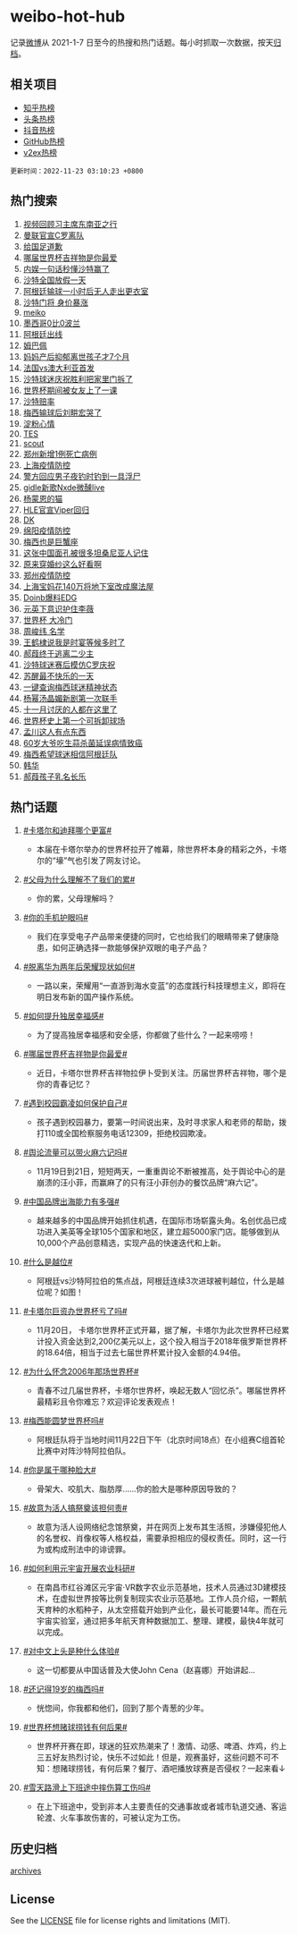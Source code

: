 # weibo-hot-hub

记录[微博](https://www.weibo.com)从 2021-1-7 日至今的热搜和热门话题。每小时抓取一次数据，按天[归档](archives)。

## 相关项目

- [知乎热榜](https://github.com/lonnyzhang423/zhihu-hot-hub)
- [头条热榜](https://github.com/lonnyzhang423/toutiao-hot-hub)
- [抖音热榜](https://github.com/lonnyzhang423/douyin-hot-hub)
- [GitHub热榜](https://github.com/lonnyzhang423/github-hot-hub)
- [v2ex热榜](https://github.com/lonnyzhang423/v2ex-hot-hub)


`更新时间：2022-11-23 03:10:23 +0800`

## 热门搜索

1. [视频回顾习主席东南亚之行](https://m.weibo.cn/search?containerid=100103type%3D1%26t%3D10%26q%3D%23%E8%A7%86%E9%A2%91%E5%9B%9E%E9%A1%BE%E4%B9%A0%E4%B8%BB%E5%B8%AD%E4%B8%9C%E5%8D%97%E4%BA%9A%E4%B9%8B%E8%A1%8C%23&stream_entry_id=51&isnewpage=1&extparam=seat%3D1%26pos%3D0%26filter_type%3Drealtimehot%26c_type%3D51%26dgr%3D0%26cate%3D10103%26display_time%3D1669144220%26pre_seqid%3D166914422072706095147&luicode=10000011&lfid=106003type%253D25%2526t%253D3%2526disable_hot%253D1%2526filter_type%253Drealtimehot)
1. [曼联官宣C罗离队](https://m.weibo.cn/search?containerid=100103type%3D1%26t%3D10%26q%3D%23%E6%9B%BC%E8%81%94%E5%AE%98%E5%AE%A3C%E7%BD%97%E7%A6%BB%E9%98%9F%23&stream_entry_id=31&isnewpage=1&extparam=seat%3D1%26pos%3D0%26c_type%3D31%26q%3D%2523%25E6%259B%25BC%25E8%2581%2594%25E5%25AE%2598%25E5%25AE%25A3C%25E7%25BD%2597%25E7%25A6%25BB%25E9%2598%259F%2523%26dgr%3D0%26cate%3D5001%26band_rank%3D1%26realpos%3D1%26filter_type%3Drealtimehot%26flag%3D1%26lcate%3D5001%26display_time%3D1669144220%26pre_seqid%3D166914422072706095147&luicode=10000011&lfid=106003type%253D25%2526t%253D3%2526disable_hot%253D1%2526filter_type%253Drealtimehot)
1. [给国足道歉](https://m.weibo.cn/search?containerid=100103type%3D1%26t%3D10%26q%3D%23%E7%BB%99%E5%9B%BD%E8%B6%B3%E9%81%93%E6%AD%89%23&stream_entry_id=31&isnewpage=1&extparam=seat%3D1%26pos%3D1%26c_type%3D31%26q%3D%2523%25E7%25BB%2599%25E5%259B%25BD%25E8%25B6%25B3%25E9%2581%2593%25E6%25AD%2589%2523%26dgr%3D0%26cate%3D5001%26band_rank%3D2%26realpos%3D2%26filter_type%3Drealtimehot%26flag%3D0%26lcate%3D5001%26display_time%3D1669144220%26pre_seqid%3D166914422072706095147&luicode=10000011&lfid=106003type%253D25%2526t%253D3%2526disable_hot%253D1%2526filter_type%253Drealtimehot)
1. [哪届世界杯吉祥物是你最爱](https://m.weibo.cn/search?containerid=100103type%3D1%26t%3D10%26q%3D%23%E5%93%AA%E5%B1%8A%E4%B8%96%E7%95%8C%E6%9D%AF%E5%90%89%E7%A5%A5%E7%89%A9%E6%98%AF%E4%BD%A0%E6%9C%80%E7%88%B1%23&stream_entry_id=31&isnewpage=1&extparam=seat%3D1%26pos%3D2%26c_type%3D31%26q%3D%2523%25E5%2593%25AA%25E5%25B1%258A%25E4%25B8%2596%25E7%2595%258C%25E6%259D%25AF%25E5%2590%2589%25E7%25A5%25A5%25E7%2589%25A9%25E6%2598%25AF%25E4%25BD%25A0%25E6%259C%2580%25E7%2588%25B1%2523%26dgr%3D0%26cate%3D5001%26band_rank%3D3%26realpos%3D3%26filter_type%3Drealtimehot%26flag%3D0%26lcate%3D5001%26display_time%3D1669144220%26pre_seqid%3D166914422072706095147&luicode=10000011&lfid=106003type%253D25%2526t%253D3%2526disable_hot%253D1%2526filter_type%253Drealtimehot)
1. [内娱一句话秒懂沙特赢了](https://m.weibo.cn/search?containerid=100103type%3D1%26t%3D10%26q%3D%23%E5%86%85%E5%A8%B1%E4%B8%80%E5%8F%A5%E8%AF%9D%E7%A7%92%E6%87%82%E6%B2%99%E7%89%B9%E8%B5%A2%E4%BA%86%23&stream_entry_id=31&isnewpage=1&extparam=seat%3D1%26pos%3D3%26c_type%3D31%26q%3D%2523%25E5%2586%2585%25E5%25A8%25B1%25E4%25B8%2580%25E5%258F%25A5%25E8%25AF%259D%25E7%25A7%2592%25E6%2587%2582%25E6%25B2%2599%25E7%2589%25B9%25E8%25B5%25A2%25E4%25BA%2586%2523%26dgr%3D0%26cate%3D5001%26band_rank%3D4%26realpos%3D4%26filter_type%3Drealtimehot%26flag%3D0%26lcate%3D5001%26display_time%3D1669144220%26pre_seqid%3D166914422072706095147&luicode=10000011&lfid=106003type%253D25%2526t%253D3%2526disable_hot%253D1%2526filter_type%253Drealtimehot)
1. [沙特全国放假一天](https://m.weibo.cn/search?containerid=100103type%3D1%26t%3D10%26q%3D%23%E6%B2%99%E7%89%B9%E5%85%A8%E5%9B%BD%E6%94%BE%E5%81%87%E4%B8%80%E5%A4%A9%23&stream_entry_id=31&isnewpage=1&extparam=seat%3D1%26pos%3D4%26c_type%3D31%26q%3D%2523%25E6%25B2%2599%25E7%2589%25B9%25E5%2585%25A8%25E5%259B%25BD%25E6%2594%25BE%25E5%2581%2587%25E4%25B8%2580%25E5%25A4%25A9%2523%26dgr%3D0%26cate%3D5001%26band_rank%3D5%26realpos%3D5%26filter_type%3Drealtimehot%26flag%3D0%26lcate%3D5001%26display_time%3D1669144220%26pre_seqid%3D166914422072706095147&luicode=10000011&lfid=106003type%253D25%2526t%253D3%2526disable_hot%253D1%2526filter_type%253Drealtimehot)
1. [阿根廷输球一小时后无人走出更衣室](https://m.weibo.cn/search?containerid=100103type%3D1%26t%3D10%26q%3D%23%E9%98%BF%E6%A0%B9%E5%BB%B7%E8%BE%93%E7%90%83%E4%B8%80%E5%B0%8F%E6%97%B6%E5%90%8E%E6%97%A0%E4%BA%BA%E8%B5%B0%E5%87%BA%E6%9B%B4%E8%A1%A3%E5%AE%A4%23&stream_entry_id=31&isnewpage=1&extparam=seat%3D1%26pos%3D5%26c_type%3D31%26q%3D%2523%25E9%2598%25BF%25E6%25A0%25B9%25E5%25BB%25B7%25E8%25BE%2593%25E7%2590%2583%25E4%25B8%2580%25E5%25B0%258F%25E6%2597%25B6%25E5%2590%258E%25E6%2597%25A0%25E4%25BA%25BA%25E8%25B5%25B0%25E5%2587%25BA%25E6%259B%25B4%25E8%25A1%25A3%25E5%25AE%25A4%2523%26dgr%3D0%26cate%3D5001%26band_rank%3D6%26realpos%3D6%26filter_type%3Drealtimehot%26flag%3D2%26lcate%3D5001%26display_time%3D1669144220%26pre_seqid%3D166914422072706095147&luicode=10000011&lfid=106003type%253D25%2526t%253D3%2526disable_hot%253D1%2526filter_type%253Drealtimehot)
1. [沙特门将 身价暴涨](https://m.weibo.cn/search?containerid=100103type%3D1%26t%3D10%26q%3D%E6%B2%99%E7%89%B9%E9%97%A8%E5%B0%86+%E8%BA%AB%E4%BB%B7%E6%9A%B4%E6%B6%A8&stream_entry_id=31&isnewpage=1&extparam=seat%3D1%26pos%3D6%26c_type%3D31%26q%3D%25E6%25B2%2599%25E7%2589%25B9%25E9%2597%25A8%25E5%25B0%2586%2520%25E8%25BA%25AB%25E4%25BB%25B7%25E6%259A%25B4%25E6%25B6%25A8%26dgr%3D0%26cate%3D5001%26band_rank%3D7%26realpos%3D7%26filter_type%3Drealtimehot%26flag%3D16%26lcate%3D5001%26display_time%3D1669144220%26pre_seqid%3D166914422072706095147&luicode=10000011&lfid=106003type%253D25%2526t%253D3%2526disable_hot%253D1%2526filter_type%253Drealtimehot)
1. [meiko](https://m.weibo.cn/search?containerid=100103type%3D1%26t%3D10%26q%3Dmeiko&stream_entry_id=31&isnewpage=1&extparam=seat%3D1%26pos%3D7%26c_type%3D31%26q%3Dmeiko%26dgr%3D0%26cate%3D5001%26band_rank%3D8%26realpos%3D8%26filter_type%3Drealtimehot%26flag%3D0%26lcate%3D5001%26display_time%3D1669144220%26pre_seqid%3D166914422072706095147&luicode=10000011&lfid=106003type%253D25%2526t%253D3%2526disable_hot%253D1%2526filter_type%253Drealtimehot)
1. [墨西哥0比0波兰](https://m.weibo.cn/search?containerid=100103type%3D1%26t%3D10%26q%3D%23%E5%A2%A8%E8%A5%BF%E5%93%A50%E6%AF%940%E6%B3%A2%E5%85%B0%23&stream_entry_id=31&isnewpage=1&extparam=seat%3D1%26pos%3D8%26c_type%3D31%26q%3D%2523%25E5%25A2%25A8%25E8%25A5%25BF%25E5%2593%25A50%25E6%25AF%25940%25E6%25B3%25A2%25E5%2585%25B0%2523%26dgr%3D0%26cate%3D5001%26band_rank%3D9%26realpos%3D9%26filter_type%3Drealtimehot%26flag%3D1%26lcate%3D5001%26display_time%3D1669144220%26pre_seqid%3D166914422072706095147&luicode=10000011&lfid=106003type%253D25%2526t%253D3%2526disable_hot%253D1%2526filter_type%253Drealtimehot)
1. [阿根廷出线](https://m.weibo.cn/search?containerid=100103type%3D1%26t%3D10%26q%3D%E9%98%BF%E6%A0%B9%E5%BB%B7%E5%87%BA%E7%BA%BF&stream_entry_id=31&isnewpage=1&extparam=seat%3D1%26pos%3D9%26c_type%3D31%26q%3D%25E9%2598%25BF%25E6%25A0%25B9%25E5%25BB%25B7%25E5%2587%25BA%25E7%25BA%25BF%26dgr%3D0%26cate%3D5001%26band_rank%3D10%26realpos%3D10%26filter_type%3Drealtimehot%26flag%3D0%26lcate%3D5001%26display_time%3D1669144220%26pre_seqid%3D166914422072706095147&luicode=10000011&lfid=106003type%253D25%2526t%253D3%2526disable_hot%253D1%2526filter_type%253Drealtimehot)
1. [姆巴佩](https://m.weibo.cn/search?containerid=100103type%3D1%26t%3D10%26q%3D%E5%A7%86%E5%B7%B4%E4%BD%A9&stream_entry_id=31&isnewpage=1&extparam=seat%3D1%26pos%3D10%26c_type%3D31%26q%3D%25E5%25A7%2586%25E5%25B7%25B4%25E4%25BD%25A9%26dgr%3D0%26cate%3D5001%26band_rank%3D11%26realpos%3D11%26filter_type%3Drealtimehot%26flag%3D0%26lcate%3D5001%26display_time%3D1669144220%26pre_seqid%3D166914422072706095147&luicode=10000011&lfid=106003type%253D25%2526t%253D3%2526disable_hot%253D1%2526filter_type%253Drealtimehot)
1. [妈妈产后抑郁离世孩子才7个月](https://m.weibo.cn/search?containerid=100103type%3D1%26t%3D10%26q%3D%23%E5%A6%88%E5%A6%88%E4%BA%A7%E5%90%8E%E6%8A%91%E9%83%81%E7%A6%BB%E4%B8%96%E5%AD%A9%E5%AD%90%E6%89%8D7%E4%B8%AA%E6%9C%88%23&stream_entry_id=31&isnewpage=1&extparam=seat%3D1%26pos%3D11%26c_type%3D31%26q%3D%2523%25E5%25A6%2588%25E5%25A6%2588%25E4%25BA%25A7%25E5%2590%258E%25E6%258A%2591%25E9%2583%2581%25E7%25A6%25BB%25E4%25B8%2596%25E5%25AD%25A9%25E5%25AD%2590%25E6%2589%258D7%25E4%25B8%25AA%25E6%259C%2588%2523%26dgr%3D0%26cate%3D5001%26band_rank%3D12%26realpos%3D12%26filter_type%3Drealtimehot%26flag%3D0%26lcate%3D5001%26display_time%3D1669144220%26pre_seqid%3D166914422072706095147&luicode=10000011&lfid=106003type%253D25%2526t%253D3%2526disable_hot%253D1%2526filter_type%253Drealtimehot)
1. [法国vs澳大利亚首发](https://m.weibo.cn/search?containerid=100103type%3D1%26t%3D10%26q%3D%23%E6%B3%95%E5%9B%BDvs%E6%BE%B3%E5%A4%A7%E5%88%A9%E4%BA%9A%E9%A6%96%E5%8F%91%23&stream_entry_id=31&isnewpage=1&extparam=seat%3D1%26pos%3D12%26c_type%3D31%26q%3D%2523%25E6%25B3%2595%25E5%259B%25BDvs%25E6%25BE%25B3%25E5%25A4%25A7%25E5%2588%25A9%25E4%25BA%259A%25E9%25A6%2596%25E5%258F%2591%2523%26dgr%3D0%26cate%3D5001%26band_rank%3D13%26realpos%3D13%26filter_type%3Drealtimehot%26flag%3D1%26lcate%3D5001%26display_time%3D1669144220%26pre_seqid%3D166914422072706095147&luicode=10000011&lfid=106003type%253D25%2526t%253D3%2526disable_hot%253D1%2526filter_type%253Drealtimehot)
1. [沙特球迷庆祝胜利把家里门拆了](https://m.weibo.cn/search?containerid=100103type%3D1%26t%3D10%26q%3D%23%E6%B2%99%E7%89%B9%E7%90%83%E8%BF%B7%E5%BA%86%E7%A5%9D%E8%83%9C%E5%88%A9%E6%8A%8A%E5%AE%B6%E9%87%8C%E9%97%A8%E6%8B%86%E4%BA%86%23&stream_entry_id=31&isnewpage=1&extparam=seat%3D1%26pos%3D13%26c_type%3D31%26q%3D%2523%25E6%25B2%2599%25E7%2589%25B9%25E7%2590%2583%25E8%25BF%25B7%25E5%25BA%2586%25E7%25A5%259D%25E8%2583%259C%25E5%2588%25A9%25E6%258A%258A%25E5%25AE%25B6%25E9%2587%258C%25E9%2597%25A8%25E6%258B%2586%25E4%25BA%2586%2523%26dgr%3D0%26cate%3D5001%26band_rank%3D14%26realpos%3D14%26filter_type%3Drealtimehot%26flag%3D0%26lcate%3D5001%26display_time%3D1669144220%26pre_seqid%3D166914422072706095147&luicode=10000011&lfid=106003type%253D25%2526t%253D3%2526disable_hot%253D1%2526filter_type%253Drealtimehot)
1. [世界杯期间被女友上了一课](https://m.weibo.cn/search?containerid=100103type%3D1%26t%3D10%26q%3D%23%E4%B8%96%E7%95%8C%E6%9D%AF%E6%9C%9F%E9%97%B4%E8%A2%AB%E5%A5%B3%E5%8F%8B%E4%B8%8A%E4%BA%86%E4%B8%80%E8%AF%BE%23&stream_entry_id=31&isnewpage=1&extparam=seat%3D1%26pos%3D14%26c_type%3D31%26q%3D%2523%25E4%25B8%2596%25E7%2595%258C%25E6%259D%25AF%25E6%259C%259F%25E9%2597%25B4%25E8%25A2%25AB%25E5%25A5%25B3%25E5%258F%258B%25E4%25B8%258A%25E4%25BA%2586%25E4%25B8%2580%25E8%25AF%25BE%2523%26dgr%3D0%26cate%3D5001%26band_rank%3D15%26realpos%3D15%26filter_type%3Drealtimehot%26flag%3D1%26lcate%3D5001%26display_time%3D1669144220%26pre_seqid%3D166914422072706095147&luicode=10000011&lfid=106003type%253D25%2526t%253D3%2526disable_hot%253D1%2526filter_type%253Drealtimehot)
1. [沙特赔率](https://m.weibo.cn/search?containerid=100103type%3D1%26t%3D10%26q%3D%23%E6%B2%99%E7%89%B9%E8%B5%94%E7%8E%87%23&stream_entry_id=31&isnewpage=1&extparam=seat%3D1%26pos%3D15%26c_type%3D31%26q%3D%2523%25E6%25B2%2599%25E7%2589%25B9%25E8%25B5%2594%25E7%258E%2587%2523%26dgr%3D0%26cate%3D5001%26band_rank%3D16%26realpos%3D16%26filter_type%3Drealtimehot%26flag%3D2%26lcate%3D5001%26display_time%3D1669144220%26pre_seqid%3D166914422072706095147&luicode=10000011&lfid=106003type%253D25%2526t%253D3%2526disable_hot%253D1%2526filter_type%253Drealtimehot)
1. [梅西输球后刘畊宏哭了](https://m.weibo.cn/search?containerid=100103type%3D1%26t%3D10%26q%3D%23%E6%A2%85%E8%A5%BF%E8%BE%93%E7%90%83%E5%90%8E%E5%88%98%E7%95%8A%E5%AE%8F%E5%93%AD%E4%BA%86%23&stream_entry_id=31&isnewpage=1&extparam=seat%3D1%26pos%3D16%26c_type%3D31%26q%3D%2523%25E6%25A2%2585%25E8%25A5%25BF%25E8%25BE%2593%25E7%2590%2583%25E5%2590%258E%25E5%2588%2598%25E7%2595%258A%25E5%25AE%258F%25E5%2593%25AD%25E4%25BA%2586%2523%26dgr%3D0%26cate%3D5001%26band_rank%3D17%26realpos%3D17%26filter_type%3Drealtimehot%26flag%3D2%26lcate%3D5001%26display_time%3D1669144220%26pre_seqid%3D166914422072706095147&luicode=10000011&lfid=106003type%253D25%2526t%253D3%2526disable_hot%253D1%2526filter_type%253Drealtimehot)
1. [淀粉心情](https://m.weibo.cn/search?containerid=100103type%3D1%26t%3D10%26q%3D%23%E6%B7%80%E7%B2%89%E5%BF%83%E6%83%85%23&stream_entry_id=31&isnewpage=1&extparam=seat%3D1%26pos%3D17%26c_type%3D31%26q%3D%2523%25E6%25B7%2580%25E7%25B2%2589%25E5%25BF%2583%25E6%2583%2585%2523%26dgr%3D0%26cate%3D5001%26band_rank%3D18%26realpos%3D18%26filter_type%3Drealtimehot%26flag%3D0%26lcate%3D5001%26display_time%3D1669144220%26pre_seqid%3D166914422072706095147&luicode=10000011&lfid=106003type%253D25%2526t%253D3%2526disable_hot%253D1%2526filter_type%253Drealtimehot)
1. [TES](https://m.weibo.cn/search?containerid=100103type%3D1%26t%3D10%26q%3DTES&stream_entry_id=31&isnewpage=1&extparam=seat%3D1%26pos%3D18%26c_type%3D31%26q%3DTES%26dgr%3D0%26cate%3D5001%26band_rank%3D19%26realpos%3D19%26filter_type%3Drealtimehot%26flag%3D0%26lcate%3D5001%26display_time%3D1669144220%26pre_seqid%3D166914422072706095147&luicode=10000011&lfid=106003type%253D25%2526t%253D3%2526disable_hot%253D1%2526filter_type%253Drealtimehot)
1. [scout](https://m.weibo.cn/search?containerid=100103type%3D1%26t%3D10%26q%3Dscout&stream_entry_id=31&isnewpage=1&extparam=seat%3D1%26pos%3D19%26c_type%3D31%26q%3Dscout%26dgr%3D0%26cate%3D5001%26band_rank%3D20%26realpos%3D20%26filter_type%3Drealtimehot%26flag%3D0%26lcate%3D5001%26display_time%3D1669144220%26pre_seqid%3D166914422072706095147&luicode=10000011&lfid=106003type%253D25%2526t%253D3%2526disable_hot%253D1%2526filter_type%253Drealtimehot)
1. [郑州新增1例死亡病例](https://m.weibo.cn/search?containerid=100103type%3D1%26t%3D10%26q%3D%23%E9%83%91%E5%B7%9E%E6%96%B0%E5%A2%9E1%E4%BE%8B%E6%AD%BB%E4%BA%A1%E7%97%85%E4%BE%8B%23&stream_entry_id=31&isnewpage=1&extparam=seat%3D1%26pos%3D20%26c_type%3D31%26q%3D%2523%25E9%2583%2591%25E5%25B7%259E%25E6%2596%25B0%25E5%25A2%259E1%25E4%25BE%258B%25E6%25AD%25BB%25E4%25BA%25A1%25E7%2597%2585%25E4%25BE%258B%2523%26dgr%3D0%26cate%3D5001%26band_rank%3D21%26realpos%3D21%26filter_type%3Drealtimehot%26flag%3D0%26lcate%3D5001%26display_time%3D1669144220%26pre_seqid%3D166914422072706095147&luicode=10000011&lfid=106003type%253D25%2526t%253D3%2526disable_hot%253D1%2526filter_type%253Drealtimehot)
1. [上海疫情防控](https://m.weibo.cn/search?containerid=100103type%3D1%26t%3D10%26q%3D%23%E4%B8%8A%E6%B5%B7%E7%96%AB%E6%83%85%E9%98%B2%E6%8E%A7%23&stream_entry_id=31&isnewpage=1&extparam=seat%3D1%26pos%3D21%26c_type%3D31%26q%3D%2523%25E4%25B8%258A%25E6%25B5%25B7%25E7%2596%25AB%25E6%2583%2585%25E9%2598%25B2%25E6%258E%25A7%2523%26dgr%3D0%26cate%3D5001%26band_rank%3D22%26realpos%3D22%26filter_type%3Drealtimehot%26flag%3D0%26lcate%3D5001%26display_time%3D1669144220%26pre_seqid%3D166914422072706095147&luicode=10000011&lfid=106003type%253D25%2526t%253D3%2526disable_hot%253D1%2526filter_type%253Drealtimehot)
1. [警方回应男子夜钓时钓到一具浮尸](https://m.weibo.cn/search?containerid=100103type%3D1%26t%3D10%26q%3D%23%E8%AD%A6%E6%96%B9%E5%9B%9E%E5%BA%94%E7%94%B7%E5%AD%90%E5%A4%9C%E9%92%93%E6%97%B6%E9%92%93%E5%88%B0%E4%B8%80%E5%85%B7%E6%B5%AE%E5%B0%B8%23&stream_entry_id=31&isnewpage=1&extparam=seat%3D1%26pos%3D22%26c_type%3D31%26q%3D%2523%25E8%25AD%25A6%25E6%2596%25B9%25E5%259B%259E%25E5%25BA%2594%25E7%2594%25B7%25E5%25AD%2590%25E5%25A4%259C%25E9%2592%2593%25E6%2597%25B6%25E9%2592%2593%25E5%2588%25B0%25E4%25B8%2580%25E5%2585%25B7%25E6%25B5%25AE%25E5%25B0%25B8%2523%26dgr%3D0%26cate%3D5001%26band_rank%3D23%26realpos%3D23%26filter_type%3Drealtimehot%26flag%3D0%26lcate%3D5001%26display_time%3D1669144220%26pre_seqid%3D166914422072706095147&luicode=10000011&lfid=106003type%253D25%2526t%253D3%2526disable_hot%253D1%2526filter_type%253Drealtimehot)
1. [gidle新歌Nxde微醺live](https://m.weibo.cn/search?containerid=100103type%3D1%26t%3D10%26q%3D%23gidle%E6%96%B0%E6%AD%8CNxde%E5%BE%AE%E9%86%BAlive%23&stream_entry_id=31&isnewpage=1&extparam=seat%3D1%26pos%3D23%26c_type%3D31%26q%3D%2523gidle%25E6%2596%25B0%25E6%25AD%258CNxde%25E5%25BE%25AE%25E9%2586%25BAlive%2523%26dgr%3D0%26cate%3D5001%26band_rank%3D24%26realpos%3D24%26filter_type%3Drealtimehot%26flag%3D1%26lcate%3D5001%26display_time%3D1669144220%26pre_seqid%3D166914422072706095147&luicode=10000011&lfid=106003type%253D25%2526t%253D3%2526disable_hot%253D1%2526filter_type%253Drealtimehot)
1. [杨蒙恩的猫](https://m.weibo.cn/search?containerid=100103type%3D1%26t%3D10%26q%3D%E6%9D%A8%E8%92%99%E6%81%A9%E7%9A%84%E7%8C%AB&stream_entry_id=31&isnewpage=1&extparam=seat%3D1%26pos%3D24%26c_type%3D31%26q%3D%25E6%259D%25A8%25E8%2592%2599%25E6%2581%25A9%25E7%259A%2584%25E7%258C%25AB%26dgr%3D0%26cate%3D5001%26band_rank%3D25%26realpos%3D25%26filter_type%3Drealtimehot%26flag%3D0%26lcate%3D5001%26display_time%3D1669144220%26pre_seqid%3D166914422072706095147&luicode=10000011&lfid=106003type%253D25%2526t%253D3%2526disable_hot%253D1%2526filter_type%253Drealtimehot)
1. [HLE官宣Viper回归](https://m.weibo.cn/search?containerid=100103type%3D1%26t%3D10%26q%3D%23HLE%E5%AE%98%E5%AE%A3Viper%E5%9B%9E%E5%BD%92%23&stream_entry_id=31&isnewpage=1&extparam=seat%3D1%26pos%3D25%26c_type%3D31%26q%3D%2523HLE%25E5%25AE%2598%25E5%25AE%25A3Viper%25E5%259B%259E%25E5%25BD%2592%2523%26dgr%3D0%26cate%3D5001%26band_rank%3D26%26realpos%3D26%26filter_type%3Drealtimehot%26flag%3D0%26lcate%3D5001%26display_time%3D1669144220%26pre_seqid%3D166914422072706095147&luicode=10000011&lfid=106003type%253D25%2526t%253D3%2526disable_hot%253D1%2526filter_type%253Drealtimehot)
1. [DK](https://m.weibo.cn/search?containerid=100103type%3D1%26t%3D10%26q%3DDK&stream_entry_id=31&isnewpage=1&extparam=seat%3D1%26pos%3D26%26c_type%3D31%26q%3DDK%26dgr%3D0%26cate%3D5001%26band_rank%3D27%26realpos%3D27%26filter_type%3Drealtimehot%26flag%3D0%26lcate%3D5001%26display_time%3D1669144220%26pre_seqid%3D166914422072706095147&luicode=10000011&lfid=106003type%253D25%2526t%253D3%2526disable_hot%253D1%2526filter_type%253Drealtimehot)
1. [绵阳疫情防控](https://m.weibo.cn/search?containerid=100103type%3D1%26t%3D10%26q%3D%23%E7%BB%B5%E9%98%B3%E7%96%AB%E6%83%85%E9%98%B2%E6%8E%A7%23&stream_entry_id=31&isnewpage=1&extparam=seat%3D1%26pos%3D27%26c_type%3D31%26q%3D%2523%25E7%25BB%25B5%25E9%2598%25B3%25E7%2596%25AB%25E6%2583%2585%25E9%2598%25B2%25E6%258E%25A7%2523%26dgr%3D0%26cate%3D5001%26band_rank%3D28%26realpos%3D28%26filter_type%3Drealtimehot%26flag%3D0%26lcate%3D5001%26display_time%3D1669144220%26pre_seqid%3D166914422072706095147&luicode=10000011&lfid=106003type%253D25%2526t%253D3%2526disable_hot%253D1%2526filter_type%253Drealtimehot)
1. [梅西也是巨蟹座](https://m.weibo.cn/search?containerid=100103type%3D1%26t%3D10%26q%3D%23%E6%A2%85%E8%A5%BF%E4%B9%9F%E6%98%AF%E5%B7%A8%E8%9F%B9%E5%BA%A7%23&stream_entry_id=31&isnewpage=1&extparam=seat%3D1%26pos%3D28%26c_type%3D31%26q%3D%2523%25E6%25A2%2585%25E8%25A5%25BF%25E4%25B9%259F%25E6%2598%25AF%25E5%25B7%25A8%25E8%259F%25B9%25E5%25BA%25A7%2523%26dgr%3D0%26cate%3D5001%26band_rank%3D29%26realpos%3D29%26filter_type%3Drealtimehot%26flag%3D1%26lcate%3D5001%26display_time%3D1669144220%26pre_seqid%3D166914422072706095147&luicode=10000011&lfid=106003type%253D25%2526t%253D3%2526disable_hot%253D1%2526filter_type%253Drealtimehot)
1. [这张中国面孔被很多坦桑尼亚人记住](https://m.weibo.cn/search?containerid=100103type%3D1%26t%3D10%26q%3D%23%E8%BF%99%E5%BC%A0%E4%B8%AD%E5%9B%BD%E9%9D%A2%E5%AD%94%E8%A2%AB%E5%BE%88%E5%A4%9A%E5%9D%A6%E6%A1%91%E5%B0%BC%E4%BA%9A%E4%BA%BA%E8%AE%B0%E4%BD%8F%23&stream_entry_id=31&isnewpage=1&extparam=seat%3D1%26pos%3D29%26c_type%3D31%26q%3D%2523%25E8%25BF%2599%25E5%25BC%25A0%25E4%25B8%25AD%25E5%259B%25BD%25E9%259D%25A2%25E5%25AD%2594%25E8%25A2%25AB%25E5%25BE%2588%25E5%25A4%259A%25E5%259D%25A6%25E6%25A1%2591%25E5%25B0%25BC%25E4%25BA%259A%25E4%25BA%25BA%25E8%25AE%25B0%25E4%25BD%258F%2523%26dgr%3D0%26cate%3D5001%26band_rank%3D30%26realpos%3D30%26filter_type%3Drealtimehot%26flag%3D1%26lcate%3D5001%26display_time%3D1669144220%26pre_seqid%3D166914422072706095147&luicode=10000011&lfid=106003type%253D25%2526t%253D3%2526disable_hot%253D1%2526filter_type%253Drealtimehot)
1. [原来穿婚纱这么好看啊](https://m.weibo.cn/search?containerid=100103type%3D1%26t%3D10%26q%3D%23%E5%8E%9F%E6%9D%A5%E7%A9%BF%E5%A9%9A%E7%BA%B1%E8%BF%99%E4%B9%88%E5%A5%BD%E7%9C%8B%E5%95%8A%23&stream_entry_id=31&isnewpage=1&extparam=seat%3D1%26pos%3D30%26c_type%3D31%26q%3D%2523%25E5%258E%259F%25E6%259D%25A5%25E7%25A9%25BF%25E5%25A9%259A%25E7%25BA%25B1%25E8%25BF%2599%25E4%25B9%2588%25E5%25A5%25BD%25E7%259C%258B%25E5%2595%258A%2523%26dgr%3D0%26cate%3D5001%26band_rank%3D31%26realpos%3D31%26filter_type%3Drealtimehot%26flag%3D0%26lcate%3D5001%26display_time%3D1669144220%26pre_seqid%3D166914422072706095147&luicode=10000011&lfid=106003type%253D25%2526t%253D3%2526disable_hot%253D1%2526filter_type%253Drealtimehot)
1. [郑州疫情防控](https://m.weibo.cn/search?containerid=100103type%3D1%26t%3D10%26q%3D%23%E9%83%91%E5%B7%9E%E7%96%AB%E6%83%85%E9%98%B2%E6%8E%A7%23&stream_entry_id=31&isnewpage=1&extparam=seat%3D1%26pos%3D31%26c_type%3D31%26q%3D%2523%25E9%2583%2591%25E5%25B7%259E%25E7%2596%25AB%25E6%2583%2585%25E9%2598%25B2%25E6%258E%25A7%2523%26dgr%3D0%26cate%3D5001%26band_rank%3D32%26realpos%3D32%26filter_type%3Drealtimehot%26flag%3D0%26lcate%3D5001%26display_time%3D1669144220%26pre_seqid%3D166914422072706095147&luicode=10000011&lfid=106003type%253D25%2526t%253D3%2526disable_hot%253D1%2526filter_type%253Drealtimehot)
1. [上海宝妈花140万将地下室改成魔法屋](https://m.weibo.cn/search?containerid=100103type%3D1%26t%3D10%26q%3D%23%E4%B8%8A%E6%B5%B7%E5%AE%9D%E5%A6%88%E8%8A%B1140%E4%B8%87%E5%B0%86%E5%9C%B0%E4%B8%8B%E5%AE%A4%E6%94%B9%E6%88%90%E9%AD%94%E6%B3%95%E5%B1%8B%23&stream_entry_id=31&isnewpage=1&extparam=seat%3D1%26pos%3D32%26c_type%3D31%26q%3D%2523%25E4%25B8%258A%25E6%25B5%25B7%25E5%25AE%259D%25E5%25A6%2588%25E8%258A%25B1140%25E4%25B8%2587%25E5%25B0%2586%25E5%259C%25B0%25E4%25B8%258B%25E5%25AE%25A4%25E6%2594%25B9%25E6%2588%2590%25E9%25AD%2594%25E6%25B3%2595%25E5%25B1%258B%2523%26dgr%3D0%26cate%3D5001%26band_rank%3D33%26realpos%3D33%26filter_type%3Drealtimehot%26flag%3D0%26lcate%3D5001%26display_time%3D1669144220%26pre_seqid%3D166914422072706095147&luicode=10000011&lfid=106003type%253D25%2526t%253D3%2526disable_hot%253D1%2526filter_type%253Drealtimehot)
1. [Doinb爆料EDG](https://m.weibo.cn/search?containerid=100103type%3D1%26t%3D10%26q%3D%23Doinb%E7%88%86%E6%96%99EDG%23&stream_entry_id=31&isnewpage=1&extparam=seat%3D1%26pos%3D33%26c_type%3D31%26q%3D%2523Doinb%25E7%2588%2586%25E6%2596%2599EDG%2523%26dgr%3D0%26cate%3D5001%26band_rank%3D34%26realpos%3D34%26filter_type%3Drealtimehot%26flag%3D0%26lcate%3D5001%26display_time%3D1669144220%26pre_seqid%3D166914422072706095147&luicode=10000011&lfid=106003type%253D25%2526t%253D3%2526disable_hot%253D1%2526filter_type%253Drealtimehot)
1. [元英下意识护住李薇](https://m.weibo.cn/search?containerid=100103type%3D1%26t%3D10%26q%3D%23%E5%85%83%E8%8B%B1%E4%B8%8B%E6%84%8F%E8%AF%86%E6%8A%A4%E4%BD%8F%E6%9D%8E%E8%96%87%23&stream_entry_id=31&isnewpage=1&extparam=seat%3D1%26pos%3D34%26c_type%3D31%26q%3D%2523%25E5%2585%2583%25E8%258B%25B1%25E4%25B8%258B%25E6%2584%258F%25E8%25AF%2586%25E6%258A%25A4%25E4%25BD%258F%25E6%259D%258E%25E8%2596%2587%2523%26dgr%3D0%26cate%3D5001%26band_rank%3D35%26realpos%3D35%26filter_type%3Drealtimehot%26flag%3D0%26lcate%3D5001%26display_time%3D1669144220%26pre_seqid%3D166914422072706095147&luicode=10000011&lfid=106003type%253D25%2526t%253D3%2526disable_hot%253D1%2526filter_type%253Drealtimehot)
1. [世界杯 大冷门](https://m.weibo.cn/search?containerid=100103type%3D1%26t%3D10%26q%3D%23%E4%B8%96%E7%95%8C%E6%9D%AF+%E5%A4%A7%E5%86%B7%E9%97%A8%23&stream_entry_id=31&isnewpage=1&extparam=seat%3D1%26pos%3D35%26c_type%3D31%26q%3D%2523%25E4%25B8%2596%25E7%2595%258C%25E6%259D%25AF%2520%25E5%25A4%25A7%25E5%2586%25B7%25E9%2597%25A8%2523%26dgr%3D0%26cate%3D5001%26band_rank%3D36%26realpos%3D36%26filter_type%3Drealtimehot%26flag%3D0%26lcate%3D5001%26display_time%3D1669144220%26pre_seqid%3D166914422072706095147&luicode=10000011&lfid=106003type%253D25%2526t%253D3%2526disable_hot%253D1%2526filter_type%253Drealtimehot)
1. [周峻纬 名学](https://m.weibo.cn/search?containerid=100103type%3D1%26t%3D10%26q%3D%E5%91%A8%E5%B3%BB%E7%BA%AC+%E5%90%8D%E5%AD%A6&stream_entry_id=31&isnewpage=1&extparam=seat%3D1%26pos%3D36%26c_type%3D31%26q%3D%25E5%2591%25A8%25E5%25B3%25BB%25E7%25BA%25AC%2520%25E5%2590%258D%25E5%25AD%25A6%26dgr%3D0%26cate%3D5001%26band_rank%3D37%26realpos%3D37%26filter_type%3Drealtimehot%26flag%3D0%26lcate%3D5001%26display_time%3D1669144220%26pre_seqid%3D166914422072706095147&luicode=10000011&lfid=106003type%253D25%2526t%253D3%2526disable_hot%253D1%2526filter_type%253Drealtimehot)
1. [王鹤棣说我是时宴等候多时了](https://m.weibo.cn/search?containerid=100103type%3D1%26t%3D10%26q%3D%23%E7%8E%8B%E9%B9%A4%E6%A3%A3%E8%AF%B4%E6%88%91%E6%98%AF%E6%97%B6%E5%AE%B4%E7%AD%89%E5%80%99%E5%A4%9A%E6%97%B6%E4%BA%86%23&stream_entry_id=31&isnewpage=1&extparam=seat%3D1%26pos%3D37%26c_type%3D31%26q%3D%2523%25E7%258E%258B%25E9%25B9%25A4%25E6%25A3%25A3%25E8%25AF%25B4%25E6%2588%2591%25E6%2598%25AF%25E6%2597%25B6%25E5%25AE%25B4%25E7%25AD%2589%25E5%2580%2599%25E5%25A4%259A%25E6%2597%25B6%25E4%25BA%2586%2523%26dgr%3D0%26cate%3D5001%26band_rank%3D38%26realpos%3D38%26filter_type%3Drealtimehot%26flag%3D0%26lcate%3D5001%26display_time%3D1669144220%26pre_seqid%3D166914422072706095147&luicode=10000011&lfid=106003type%253D25%2526t%253D3%2526disable_hot%253D1%2526filter_type%253Drealtimehot)
1. [郝葭终于逃离二少主](https://m.weibo.cn/search?containerid=100103type%3D1%26t%3D10%26q%3D%23%E9%83%9D%E8%91%AD%E7%BB%88%E4%BA%8E%E9%80%83%E7%A6%BB%E4%BA%8C%E5%B0%91%E4%B8%BB%23&stream_entry_id=31&isnewpage=1&extparam=seat%3D1%26pos%3D38%26c_type%3D31%26q%3D%2523%25E9%2583%259D%25E8%2591%25AD%25E7%25BB%2588%25E4%25BA%258E%25E9%2580%2583%25E7%25A6%25BB%25E4%25BA%258C%25E5%25B0%2591%25E4%25B8%25BB%2523%26dgr%3D0%26cate%3D5001%26band_rank%3D39%26realpos%3D39%26filter_type%3Drealtimehot%26flag%3D0%26lcate%3D5001%26display_time%3D1669144220%26pre_seqid%3D166914422072706095147&luicode=10000011&lfid=106003type%253D25%2526t%253D3%2526disable_hot%253D1%2526filter_type%253Drealtimehot)
1. [沙特球迷赛后模仿C罗庆祝](https://m.weibo.cn/search?containerid=100103type%3D1%26t%3D10%26q%3D%23%E6%B2%99%E7%89%B9%E7%90%83%E8%BF%B7%E8%B5%9B%E5%90%8E%E6%A8%A1%E4%BB%BFC%E7%BD%97%E5%BA%86%E7%A5%9D%23&stream_entry_id=31&isnewpage=1&extparam=seat%3D1%26pos%3D39%26c_type%3D31%26q%3D%2523%25E6%25B2%2599%25E7%2589%25B9%25E7%2590%2583%25E8%25BF%25B7%25E8%25B5%259B%25E5%2590%258E%25E6%25A8%25A1%25E4%25BB%25BFC%25E7%25BD%2597%25E5%25BA%2586%25E7%25A5%259D%2523%26dgr%3D0%26cate%3D5001%26band_rank%3D40%26realpos%3D40%26filter_type%3Drealtimehot%26flag%3D0%26lcate%3D5001%26display_time%3D1669144220%26pre_seqid%3D166914422072706095147&luicode=10000011&lfid=106003type%253D25%2526t%253D3%2526disable_hot%253D1%2526filter_type%253Drealtimehot)
1. [苏醒最不快乐的一天](https://m.weibo.cn/search?containerid=100103type%3D1%26t%3D10%26q%3D%E8%8B%8F%E9%86%92%E6%9C%80%E4%B8%8D%E5%BF%AB%E4%B9%90%E7%9A%84%E4%B8%80%E5%A4%A9&stream_entry_id=31&isnewpage=1&extparam=seat%3D1%26pos%3D40%26c_type%3D31%26q%3D%25E8%258B%258F%25E9%2586%2592%25E6%259C%2580%25E4%25B8%258D%25E5%25BF%25AB%25E4%25B9%2590%25E7%259A%2584%25E4%25B8%2580%25E5%25A4%25A9%26dgr%3D0%26cate%3D5001%26band_rank%3D41%26realpos%3D41%26filter_type%3Drealtimehot%26flag%3D0%26lcate%3D5001%26display_time%3D1669144220%26pre_seqid%3D166914422072706095147&luicode=10000011&lfid=106003type%253D25%2526t%253D3%2526disable_hot%253D1%2526filter_type%253Drealtimehot)
1. [一键查询梅西球迷精神状态](https://m.weibo.cn/search?containerid=100103type%3D1%26t%3D10%26q%3D%23%E4%B8%80%E9%94%AE%E6%9F%A5%E8%AF%A2%E6%A2%85%E8%A5%BF%E7%90%83%E8%BF%B7%E7%B2%BE%E7%A5%9E%E7%8A%B6%E6%80%81%23&stream_entry_id=31&isnewpage=1&extparam=seat%3D1%26pos%3D41%26c_type%3D31%26q%3D%2523%25E4%25B8%2580%25E9%2594%25AE%25E6%259F%25A5%25E8%25AF%25A2%25E6%25A2%2585%25E8%25A5%25BF%25E7%2590%2583%25E8%25BF%25B7%25E7%25B2%25BE%25E7%25A5%259E%25E7%258A%25B6%25E6%2580%2581%2523%26dgr%3D0%26cate%3D5001%26band_rank%3D42%26realpos%3D42%26filter_type%3Drealtimehot%26flag%3D0%26lcate%3D5001%26display_time%3D1669144220%26pre_seqid%3D166914422072706095147&luicode=10000011&lfid=106003type%253D25%2526t%253D3%2526disable_hot%253D1%2526filter_type%253Drealtimehot)
1. [杨幂汤晶媚新剧第一次联手](https://m.weibo.cn/search?containerid=100103type%3D1%26t%3D10%26q%3D%23%E6%9D%A8%E5%B9%82%E6%B1%A4%E6%99%B6%E5%AA%9A%E6%96%B0%E5%89%A7%E7%AC%AC%E4%B8%80%E6%AC%A1%E8%81%94%E6%89%8B%23&stream_entry_id=31&isnewpage=1&extparam=seat%3D1%26pos%3D42%26c_type%3D31%26q%3D%2523%25E6%259D%25A8%25E5%25B9%2582%25E6%25B1%25A4%25E6%2599%25B6%25E5%25AA%259A%25E6%2596%25B0%25E5%2589%25A7%25E7%25AC%25AC%25E4%25B8%2580%25E6%25AC%25A1%25E8%2581%2594%25E6%2589%258B%2523%26dgr%3D0%26cate%3D5001%26band_rank%3D43%26realpos%3D43%26filter_type%3Drealtimehot%26flag%3D0%26lcate%3D5001%26display_time%3D1669144220%26pre_seqid%3D166914422072706095147&luicode=10000011&lfid=106003type%253D25%2526t%253D3%2526disable_hot%253D1%2526filter_type%253Drealtimehot)
1. [十一月讨厌的人都在这里了](https://m.weibo.cn/search?containerid=100103type%3D1%26t%3D10%26q%3D%23%E5%8D%81%E4%B8%80%E6%9C%88%E8%AE%A8%E5%8E%8C%E7%9A%84%E4%BA%BA%E9%83%BD%E5%9C%A8%E8%BF%99%E9%87%8C%E4%BA%86%23&stream_entry_id=31&isnewpage=1&extparam=seat%3D1%26pos%3D43%26c_type%3D31%26q%3D%2523%25E5%258D%2581%25E4%25B8%2580%25E6%259C%2588%25E8%25AE%25A8%25E5%258E%258C%25E7%259A%2584%25E4%25BA%25BA%25E9%2583%25BD%25E5%259C%25A8%25E8%25BF%2599%25E9%2587%258C%25E4%25BA%2586%2523%26dgr%3D0%26cate%3D5001%26band_rank%3D44%26realpos%3D44%26filter_type%3Drealtimehot%26flag%3D0%26lcate%3D5001%26display_time%3D1669144220%26pre_seqid%3D166914422072706095147&luicode=10000011&lfid=106003type%253D25%2526t%253D3%2526disable_hot%253D1%2526filter_type%253Drealtimehot)
1. [世界杯史上第一个可拆卸球场](https://m.weibo.cn/search?containerid=100103type%3D1%26t%3D10%26q%3D%23%E4%B8%96%E7%95%8C%E6%9D%AF%E5%8F%B2%E4%B8%8A%E7%AC%AC%E4%B8%80%E4%B8%AA%E5%8F%AF%E6%8B%86%E5%8D%B8%E7%90%83%E5%9C%BA%23&stream_entry_id=31&isnewpage=1&extparam=seat%3D1%26pos%3D44%26c_type%3D31%26q%3D%2523%25E4%25B8%2596%25E7%2595%258C%25E6%259D%25AF%25E5%258F%25B2%25E4%25B8%258A%25E7%25AC%25AC%25E4%25B8%2580%25E4%25B8%25AA%25E5%258F%25AF%25E6%258B%2586%25E5%258D%25B8%25E7%2590%2583%25E5%259C%25BA%2523%26dgr%3D0%26cate%3D5001%26band_rank%3D45%26realpos%3D45%26filter_type%3Drealtimehot%26flag%3D0%26lcate%3D5001%26display_time%3D1669144220%26pre_seqid%3D166914422072706095147&luicode=10000011&lfid=106003type%253D25%2526t%253D3%2526disable_hot%253D1%2526filter_type%253Drealtimehot)
1. [孟川这人有点东西](https://m.weibo.cn/search?containerid=100103type%3D1%26t%3D10%26q%3D%23%E5%AD%9F%E5%B7%9D%E8%BF%99%E4%BA%BA%E6%9C%89%E7%82%B9%E4%B8%9C%E8%A5%BF%23&stream_entry_id=31&isnewpage=1&extparam=seat%3D1%26pos%3D45%26c_type%3D31%26q%3D%2523%25E5%25AD%259F%25E5%25B7%259D%25E8%25BF%2599%25E4%25BA%25BA%25E6%259C%2589%25E7%2582%25B9%25E4%25B8%259C%25E8%25A5%25BF%2523%26dgr%3D0%26cate%3D5001%26band_rank%3D46%26realpos%3D46%26filter_type%3Drealtimehot%26flag%3D1%26lcate%3D5001%26display_time%3D1669144220%26pre_seqid%3D166914422072706095147&luicode=10000011&lfid=106003type%253D25%2526t%253D3%2526disable_hot%253D1%2526filter_type%253Drealtimehot)
1. [60岁大爷吃生蒜杀菌延误病情致癌](https://m.weibo.cn/search?containerid=100103type%3D1%26t%3D10%26q%3D%2360%E5%B2%81%E5%A4%A7%E7%88%B7%E5%90%83%E7%94%9F%E8%92%9C%E6%9D%80%E8%8F%8C%E5%BB%B6%E8%AF%AF%E7%97%85%E6%83%85%E8%87%B4%E7%99%8C%23&stream_entry_id=31&isnewpage=1&extparam=seat%3D1%26pos%3D46%26c_type%3D31%26q%3D%252360%25E5%25B2%2581%25E5%25A4%25A7%25E7%2588%25B7%25E5%2590%2583%25E7%2594%259F%25E8%2592%259C%25E6%259D%2580%25E8%258F%258C%25E5%25BB%25B6%25E8%25AF%25AF%25E7%2597%2585%25E6%2583%2585%25E8%2587%25B4%25E7%2599%258C%2523%26dgr%3D0%26cate%3D5001%26band_rank%3D47%26realpos%3D47%26filter_type%3Drealtimehot%26flag%3D0%26lcate%3D5001%26display_time%3D1669144220%26pre_seqid%3D166914422072706095147&luicode=10000011&lfid=106003type%253D25%2526t%253D3%2526disable_hot%253D1%2526filter_type%253Drealtimehot)
1. [梅西希望球迷相信阿根廷队](https://m.weibo.cn/search?containerid=100103type%3D1%26t%3D10%26q%3D%23%E6%A2%85%E8%A5%BF%E5%B8%8C%E6%9C%9B%E7%90%83%E8%BF%B7%E7%9B%B8%E4%BF%A1%E9%98%BF%E6%A0%B9%E5%BB%B7%E9%98%9F%23&stream_entry_id=31&isnewpage=1&extparam=seat%3D1%26pos%3D47%26c_type%3D31%26q%3D%2523%25E6%25A2%2585%25E8%25A5%25BF%25E5%25B8%258C%25E6%259C%259B%25E7%2590%2583%25E8%25BF%25B7%25E7%259B%25B8%25E4%25BF%25A1%25E9%2598%25BF%25E6%25A0%25B9%25E5%25BB%25B7%25E9%2598%259F%2523%26dgr%3D0%26cate%3D5001%26band_rank%3D48%26realpos%3D48%26filter_type%3Drealtimehot%26flag%3D0%26lcate%3D5001%26display_time%3D1669144220%26pre_seqid%3D166914422072706095147&luicode=10000011&lfid=106003type%253D25%2526t%253D3%2526disable_hot%253D1%2526filter_type%253Drealtimehot)
1. [韩华](https://m.weibo.cn/search?containerid=100103type%3D1%26t%3D10%26q%3D%E9%9F%A9%E5%8D%8E&stream_entry_id=31&isnewpage=1&extparam=seat%3D1%26pos%3D48%26c_type%3D31%26q%3D%25E9%259F%25A9%25E5%258D%258E%26dgr%3D0%26cate%3D5001%26band_rank%3D49%26realpos%3D49%26filter_type%3Drealtimehot%26flag%3D0%26lcate%3D5001%26display_time%3D1669144220%26pre_seqid%3D166914422072706095147&luicode=10000011&lfid=106003type%253D25%2526t%253D3%2526disable_hot%253D1%2526filter_type%253Drealtimehot)
1. [郝葭孩子乳名长乐](https://m.weibo.cn/search?containerid=100103type%3D1%26t%3D10%26q%3D%23%E9%83%9D%E8%91%AD%E5%AD%A9%E5%AD%90%E4%B9%B3%E5%90%8D%E9%95%BF%E4%B9%90%23&stream_entry_id=31&isnewpage=1&extparam=seat%3D1%26pos%3D49%26c_type%3D31%26q%3D%2523%25E9%2583%259D%25E8%2591%25AD%25E5%25AD%25A9%25E5%25AD%2590%25E4%25B9%25B3%25E5%2590%258D%25E9%2595%25BF%25E4%25B9%2590%2523%26dgr%3D0%26cate%3D5001%26band_rank%3D50%26realpos%3D50%26filter_type%3Drealtimehot%26flag%3D1%26lcate%3D5001%26display_time%3D1669144220%26pre_seqid%3D166914422072706095147&luicode=10000011&lfid=106003type%253D25%2526t%253D3%2526disable_hot%253D1%2526filter_type%253Drealtimehot)

## 热门话题

1. [#卡塔尔和迪拜哪个更富#](https://m.weibo.cn/search?containerid=231522type%3D1%26t%3D10%26q%3D%23%E5%8D%A1%E5%A1%94%E5%B0%94%E5%92%8C%E8%BF%AA%E6%8B%9C%E5%93%AA%E4%B8%AA%E6%9B%B4%E5%AF%8C%23&stream_entry_id=128&isnewpage=1&extparam=seat%3D1%26pos%3D1-0-0%26c_type%3D128%26dgr%3D0%26lcate%3D5004%26cate%3D5004%26unitid%3D1669093246933%26display_time%3D1669144223%26pre_seqid%3D16691442230040166067145&luicode=10000011&lfid=231648_-_4)
    - 本届在卡塔尔举办的世界杯拉开了帷幕，除世界杯本身的精彩之外，卡塔尔的“壕”气也引发了网友讨论。

1. [#父母为什么理解不了我们的累#](https://m.weibo.cn/search?containerid=231522type%3D1%26t%3D10%26q%3D%23%E7%88%B6%E6%AF%8D%E4%B8%BA%E4%BB%80%E4%B9%88%E7%90%86%E8%A7%A3%E4%B8%8D%E4%BA%86%E6%88%91%E4%BB%AC%E7%9A%84%E7%B4%AF%23&stream_entry_id=128&isnewpage=1&extparam=seat%3D1%26pos%3D1-0-1%26c_type%3D128%26dgr%3D0%26lcate%3D5004%26cate%3D5004%26unitid%3D1668953454049%26display_time%3D1669144223%26pre_seqid%3D16691442230040166067145&luicode=10000011&lfid=231648_-_4)
    - 你的累，父母理解吗？

1. [#你的手机护眼吗#](https://m.weibo.cn/search?containerid=231522type%3D1%26t%3D10%26q%3D%23%E4%BD%A0%E7%9A%84%E6%89%8B%E6%9C%BA%E6%8A%A4%E7%9C%BC%E5%90%97%23&stream_entry_id=128&isnewpage=1&extparam=seat%3D1%26pos%3D1-0-2%26c_type%3D128%26dgr%3D0%26lcate%3D5004%26cate%3D5004%26unitid%3D1669113663216%26display_time%3D1669144223%26pre_seqid%3D16691442230040166067145&luicode=10000011&lfid=231648_-_4)
    - 我们在享受电子产品带来便捷的同时，它也给我们的眼睛带来了健康隐患，如何正确选择一款能够保护双眼的电子产品？

1. [#脱离华为两年后荣耀现状如何#](https://m.weibo.cn/search?containerid=231522type%3D1%26t%3D10%26q%3D%23%E8%84%B1%E7%A6%BB%E5%8D%8E%E4%B8%BA%E4%B8%A4%E5%B9%B4%E5%90%8E%E8%8D%A3%E8%80%80%E7%8E%B0%E7%8A%B6%E5%A6%82%E4%BD%95%23&stream_entry_id=128&isnewpage=1&extparam=seat%3D1%26pos%3D1-0-3%26c_type%3D128%26dgr%3D0%26lcate%3D5004%26cate%3D5004%26unitid%3D1669030248491%26display_time%3D1669144223%26pre_seqid%3D16691442230040166067145&luicode=10000011&lfid=231648_-_4)
    - 一路以来，荣耀用“一直游到海水变蓝”的态度践行科技理想主义，即将在明日发布新的国产操作系统。

1. [#如何提升独居幸福感#](https://m.weibo.cn/search?containerid=231522type%3D1%26t%3D10%26q%3D%23%E5%A6%82%E4%BD%95%E6%8F%90%E5%8D%87%E7%8B%AC%E5%B1%85%E5%B9%B8%E7%A6%8F%E6%84%9F%23&stream_entry_id=128&isnewpage=1&extparam=seat%3D1%26pos%3D1-0-4%26c_type%3D128%26dgr%3D0%26lcate%3D5004%26cate%3D5004%26unitid%3D1669104056471%26display_time%3D1669144223%26pre_seqid%3D16691442230040166067145&luicode=10000011&lfid=231648_-_4)
    - 为了提高独居幸福感和安全感，你都做了些什么？一起来唠唠！

1. [#哪届世界杯吉祥物是你最爱#](https://m.weibo.cn/search?containerid=231522type%3D1%26t%3D10%26q%3D%23%E5%93%AA%E5%B1%8A%E4%B8%96%E7%95%8C%E6%9D%AF%E5%90%89%E7%A5%A5%E7%89%A9%E6%98%AF%E4%BD%A0%E6%9C%80%E7%88%B1%23&stream_entry_id=128&isnewpage=1&extparam=seat%3D1%26pos%3D1-0-5%26c_type%3D128%26dgr%3D0%26lcate%3D5004%26cate%3D5004%26unitid%3D1669097450472%26display_time%3D1669144223%26pre_seqid%3D16691442230040166067145&luicode=10000011&lfid=231648_-_4)
    - 近日，卡塔尔世界杯吉祥物拉伊卜受到关注。历届世界杯吉祥物，哪个是你的青春记忆？

1. [#遇到校园霸凌如何保护自己#](https://m.weibo.cn/search?containerid=231522type%3D1%26t%3D10%26q%3D%23%E9%81%87%E5%88%B0%E6%A0%A1%E5%9B%AD%E9%9C%B8%E5%87%8C%E5%A6%82%E4%BD%95%E4%BF%9D%E6%8A%A4%E8%87%AA%E5%B7%B1%23&stream_entry_id=128&isnewpage=1&extparam=seat%3D1%26pos%3D1-0-6%26c_type%3D128%26dgr%3D0%26lcate%3D5004%26cate%3D5004%26unitid%3D1669032343864%26display_time%3D1669144223%26pre_seqid%3D16691442230040166067145&luicode=10000011&lfid=231648_-_4)
    - 孩子遇到校园暴力，要第一时间说出来，及时寻求家人和老师的帮助，拨打110或全国检察服务电话12309，拒绝校园欺凌。

1. [#舆论流量可以带火麻六记吗#](https://m.weibo.cn/search?containerid=231522type%3D1%26t%3D10%26q%3D%23%E8%88%86%E8%AE%BA%E6%B5%81%E9%87%8F%E5%8F%AF%E4%BB%A5%E5%B8%A6%E7%81%AB%E9%BA%BB%E5%85%AD%E8%AE%B0%E5%90%97%23&stream_entry_id=128&isnewpage=1&extparam=seat%3D1%26pos%3D1-0-7%26c_type%3D128%26dgr%3D0%26lcate%3D5004%26cate%3D5004%26unitid%3D1669125967963%26display_time%3D1669144223%26pre_seqid%3D16691442230040166067145&luicode=10000011&lfid=231648_-_4)
    - 11月19日到21日，短短两天，一重重舆论不断被推高，处于舆论中心的是崩溃的汪小菲，而赢麻了的只有汪小菲创办的餐饮品牌“麻六记”。

1. [#中国品牌出海能力有多强#](https://m.weibo.cn/search?containerid=231522type%3D1%26t%3D10%26q%3D%23%E4%B8%AD%E5%9B%BD%E5%93%81%E7%89%8C%E5%87%BA%E6%B5%B7%E8%83%BD%E5%8A%9B%E6%9C%89%E5%A4%9A%E5%BC%BA%23&stream_entry_id=128&isnewpage=1&extparam=seat%3D1%26pos%3D1-0-8%26c_type%3D128%26dgr%3D0%26lcate%3D5004%26cate%3D5004%26unitid%3D1669090549886%26display_time%3D1669144223%26pre_seqid%3D16691442230040166067145&luicode=10000011&lfid=231648_-_4)
    - 越来越多的中国品牌开始抓住机遇，在国际市场崭露头角。名创优品已成功进入美英等全球105个国家和地区，建立超5000家门店。能够做到从10,000个产品创意精选，实现产品的快速迭代和上新。

1. [#什么是越位#](https://m.weibo.cn/search?containerid=231522type%3D1%26t%3D10%26q%3D%23%E4%BB%80%E4%B9%88%E6%98%AF%E8%B6%8A%E4%BD%8D%23&stream_entry_id=128&isnewpage=1&extparam=seat%3D1%26pos%3D1-0-9%26c_type%3D128%26dgr%3D0%26lcate%3D5004%26cate%3D5004%26unitid%3D1669114858006%26display_time%3D1669144223%26pre_seqid%3D16691442230040166067145&luicode=10000011&lfid=231648_-_4)
    - 阿根廷vs沙特阿拉伯的焦点战，阿根廷连续3次进球被判越位，什么是越位呢？如图！

1. [#卡塔尔巨资办世界杯亏了吗#](https://m.weibo.cn/search?containerid=231522type%3D1%26t%3D10%26q%3D%23%E5%8D%A1%E5%A1%94%E5%B0%94%E5%B7%A8%E8%B5%84%E5%8A%9E%E4%B8%96%E7%95%8C%E6%9D%AF%E4%BA%8F%E4%BA%86%E5%90%97%23&stream_entry_id=128&isnewpage=1&extparam=seat%3D1%26pos%3D1-0-10%26c_type%3D128%26dgr%3D0%26lcate%3D5004%26cate%3D5004%26unitid%3D1669110353303%26display_time%3D1669144223%26pre_seqid%3D16691442230040166067145&luicode=10000011&lfid=231648_-_4)
    - 11月20日， 卡塔尔世界杯正式开幕，据了解，卡塔尔为此次世界杯已经累计投入资金达到2,200亿美元以上，这个投入相当于2018年俄罗斯世界杯的18.64倍，相当于过去七届世界杯累计投入金额的4.94倍。

1. [#为什么怀念2006年那场世界杯#](https://m.weibo.cn/search?containerid=231522type%3D1%26t%3D10%26q%3D%23%E4%B8%BA%E4%BB%80%E4%B9%88%E6%80%80%E5%BF%B52006%E5%B9%B4%E9%82%A3%E5%9C%BA%E4%B8%96%E7%95%8C%E6%9D%AF%23&stream_entry_id=128&isnewpage=1&extparam=seat%3D1%26pos%3D1-0-11%26c_type%3D128%26dgr%3D0%26lcate%3D5004%26cate%3D5004%26unitid%3D1669097451693%26display_time%3D1669144223%26pre_seqid%3D16691442230040166067145&luicode=10000011&lfid=231648_-_4)
    - 青春不过几届世界杯，卡塔尔世界杯，唤起无数人“回忆杀”。哪届世界杯最精彩且令你难忘？欢迎评论发表观点！

1. [#梅西能圆梦世界杯吗#](https://m.weibo.cn/search?containerid=231522type%3D1%26t%3D10%26q%3D%23%E6%A2%85%E8%A5%BF%E8%83%BD%E5%9C%86%E6%A2%A6%E4%B8%96%E7%95%8C%E6%9D%AF%E5%90%97%23&stream_entry_id=128&isnewpage=1&extparam=seat%3D1%26pos%3D1-0-12%26c_type%3D128%26dgr%3D0%26lcate%3D5004%26cate%3D5004%26unitid%3D1669112156709%26display_time%3D1669144223%26pre_seqid%3D16691442230040166067145&luicode=10000011&lfid=231648_-_4)
    - 阿根廷队将于当地时间11月22日下午（北京时间18点）在小组赛C组首轮比赛中对阵沙特阿拉伯队。

1. [#你是属于哪种脸大#](https://m.weibo.cn/search?containerid=231522type%3D1%26t%3D10%26q%3D%23%E4%BD%A0%E6%98%AF%E5%B1%9E%E4%BA%8E%E5%93%AA%E7%A7%8D%E8%84%B8%E5%A4%A7%23&stream_entry_id=128&isnewpage=1&extparam=seat%3D1%26pos%3D1-0-13%26c_type%3D128%26dgr%3D0%26lcate%3D5004%26cate%3D5004%26unitid%3D1669028740067%26display_time%3D1669144223%26pre_seqid%3D16691442230040166067145&luicode=10000011&lfid=231648_-_4)
    - 骨架大、咬肌大、脂肪厚......你的脸大是哪种原因导致的？

1. [#故意为活人搞祭奠该担何责#](https://m.weibo.cn/search?containerid=231522type%3D1%26t%3D10%26q%3D%23%E6%95%85%E6%84%8F%E4%B8%BA%E6%B4%BB%E4%BA%BA%E6%90%9E%E7%A5%AD%E5%A5%A0%E8%AF%A5%E6%8B%85%E4%BD%95%E8%B4%A3%23&stream_entry_id=128&isnewpage=1&extparam=seat%3D1%26pos%3D1-0-14%26c_type%3D128%26dgr%3D0%26lcate%3D5004%26cate%3D5004%26unitid%3D1669033855357%26display_time%3D1669144223%26pre_seqid%3D16691442230040166067145&luicode=10000011&lfid=231648_-_4)
    - 故意为活人设网络纪念馆祭奠，并在网页上发布其生活照，涉嫌侵犯他人的名誉权、肖像权等人格权益，需要承担相应的侵权责任。同时，这一行为或构成刑法中的诽谤罪。

1. [#如何利用元宇宙开展农业科研#](https://m.weibo.cn/search?containerid=231522type%3D1%26t%3D10%26q%3D%23%E5%A6%82%E4%BD%95%E5%88%A9%E7%94%A8%E5%85%83%E5%AE%87%E5%AE%99%E5%BC%80%E5%B1%95%E5%86%9C%E4%B8%9A%E7%A7%91%E7%A0%94%23&stream_entry_id=128&isnewpage=1&extparam=seat%3D1%26pos%3D1-0-15%26c_type%3D128%26dgr%3D0%26lcate%3D5004%26cate%3D5004%26unitid%3D1669115159680%26display_time%3D1669144223%26pre_seqid%3D16691442230040166067145&luicode=10000011&lfid=231648_-_4)
    - 在南昌市红谷滩区元宇宙·VR数字农业示范基地，技术人员通过3D建模技术，在虚拟世界按等比例复制现实农业示范基地。工作人员介绍，一颗航天育种的水稻种子，从太空搭载开始到产业化，最长可能要14年。而在元宇宙实验室，通过把多年航天育种数据加工、整理、建模，最快4年就可以完成。

1. [#对中文上头是种什么体验#](https://m.weibo.cn/search?containerid=231522type%3D1%26t%3D10%26q%3D%23%E5%AF%B9%E4%B8%AD%E6%96%87%E4%B8%8A%E5%A4%B4%E6%98%AF%E7%A7%8D%E4%BB%80%E4%B9%88%E4%BD%93%E9%AA%8C%23&stream_entry_id=128&isnewpage=1&extparam=seat%3D1%26pos%3D1-0-16%26c_type%3D128%26dgr%3D0%26lcate%3D5004%26cate%3D5004%26unitid%3D1669114257468%26display_time%3D1669144223%26pre_seqid%3D16691442230040166067145&luicode=10000011&lfid=231648_-_4)
    - 这一切都要从中国话普及大使John Cena（赵喜娜）开始讲起...

1. [#还记得19岁的梅西吗#](https://m.weibo.cn/search?containerid=231522type%3D1%26t%3D10%26q%3D%23%E8%BF%98%E8%AE%B0%E5%BE%9719%E5%B2%81%E7%9A%84%E6%A2%85%E8%A5%BF%E5%90%97%23&stream_entry_id=128&isnewpage=1&extparam=seat%3D1%26pos%3D1-0-17%26c_type%3D128%26dgr%3D0%26lcate%3D5004%26cate%3D5004%26unitid%3D1669106757148%26display_time%3D1669144223%26pre_seqid%3D16691442230040166067145&luicode=10000011&lfid=231648_-_4)
    - 恍惚间，你我都和他们，回到了那个青葱的少年。

1. [#世界杯想赌球捞钱有何后果#](https://m.weibo.cn/search?containerid=231522type%3D1%26t%3D10%26q%3D%23%E4%B8%96%E7%95%8C%E6%9D%AF%E6%83%B3%E8%B5%8C%E7%90%83%E6%8D%9E%E9%92%B1%E6%9C%89%E4%BD%95%E5%90%8E%E6%9E%9C%23&stream_entry_id=128&isnewpage=1&extparam=seat%3D1%26pos%3D1-0-18%26c_type%3D128%26dgr%3D0%26lcate%3D5004%26cate%3D5004%26unitid%3D1669090554975%26display_time%3D1669144223%26pre_seqid%3D16691442230040166067145&luicode=10000011&lfid=231648_-_4)
    - 世界杯开赛在即，球迷的狂欢热潮来了！激情、动感、啤酒、炸鸡，约上三五好友热烈讨论，快乐不过如此！但是，观赛虽好，这些问题不可不知：想赌球捞钱，有何后果？餐厅、酒吧播放球赛是否侵权？一起来看↓

1. [#雪天路滑上下班途中摔伤算工伤吗#](https://m.weibo.cn/search?containerid=231522type%3D1%26t%3D10%26q%3D%23%E9%9B%AA%E5%A4%A9%E8%B7%AF%E6%BB%91%E4%B8%8A%E4%B8%8B%E7%8F%AD%E9%80%94%E4%B8%AD%E6%91%94%E4%BC%A4%E7%AE%97%E5%B7%A5%E4%BC%A4%E5%90%97%23&stream_entry_id=128&isnewpage=1&extparam=seat%3D1%26pos%3D1-0-19%26c_type%3D128%26dgr%3D0%26lcate%3D5004%26cate%3D5004%26unitid%3D1669085742584%26display_time%3D1669144223%26pre_seqid%3D16691442230040166067145&luicode=10000011&lfid=231648_-_4)
    - 在上下班途中，受到非本人主要责任的交通事故或者城市轨道交通、客运轮渡、火车事故伤害的，可被认定为工伤。


## 历史归档

[archives](archives)

## License

See the [LICENSE](LICENSE) file for license rights and limitations (MIT).
